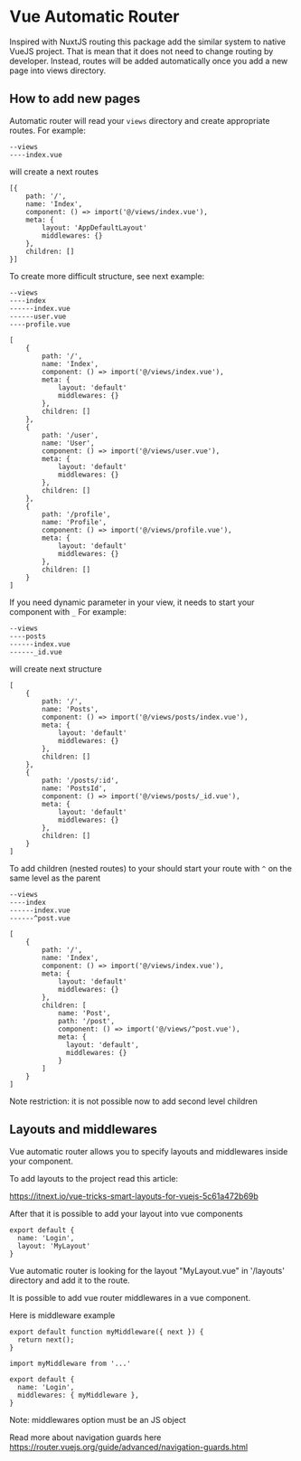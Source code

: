 # Vue Automatic Router
Inspired with NuxtJS routing this package add the similar system to native VueJS project.
That is mean that it does not need to change routing by developer.
Instead, routes will be added automatically once you add
a new page into views directory.

## How to add new pages
Automatic router will read your `views` directory and create appropriate routes.
For example:
```
--views
----index.vue
```
will create a next routes
```
[{
    path: '/',
    name: 'Index',
    component: () => import('@/views/index.vue'),
    meta: {
        layout: 'AppDefaultLayout'
        middlewares: {}
    },
    children: []
}]
```
To create more difficult structure, see next example:
```
--views
----index
------index.vue
------user.vue
----profile.vue
```
```
[
    {
        path: '/',
        name: 'Index',
        component: () => import('@/views/index.vue'),
        meta: {
            layout: 'default'
            middlewares: {}
        },
        children: []
    },
    {
        path: '/user',
        name: 'User',
        component: () => import('@/views/user.vue'),
        meta: {
            layout: 'default'
            middlewares: {}
        },
        children: []
    },
    {
        path: '/profile',
        name: 'Profile',
        component: () => import('@/views/profile.vue'),
        meta: {
            layout: 'default'
            middlewares: {}
        },
        children: []
    }
]
```

If you need dynamic parameter in your view, it needs to start your component with `_`
For example:
```
--views
----posts
------index.vue
------_id.vue
```
will create next structure
```
[
    {
        path: '/',
        name: 'Posts',
        component: () => import('@/views/posts/index.vue'),
        meta: {
            layout: 'default'
            middlewares: {}
        },
        children: []
    },
    {
        path: '/posts/:id',
        name: 'PostsId',
        component: () => import('@/views/posts/_id.vue'),
        meta: {
            layout: 'default'
            middlewares: {}
        },
        children: []
    }
]
```
To add children (nested routes) to your should start your route with `^` on the same level as the parent
```
--views
----index
------index.vue
------^post.vue
```
```
[
    {
        path: '/',
        name: 'Index',
        component: () => import('@/views/index.vue'),
        meta: {
            layout: 'default'
            middlewares: {}
        },
        children: [
            name: 'Post',
            path: '/post',
            component: () => import('@/views/^post.vue'),
            meta: {
              layout: 'default',
              middlewares: {}
            }
        ]
    }
]
```

Note restriction: it is not possible now to add second level children

## Layouts and middlewares

Vue automatic router allows you to specify layouts and middlewares inside your component.

To add layouts to the project read this article:

https://itnext.io/vue-tricks-smart-layouts-for-vuejs-5c61a472b69b

After that it is possible to add your layout into vue components
```
export default {
  name: 'Login',
  layout: 'MyLayout'
}
```
Vue automatic router is looking for the layout "MyLayout.vue" in '/layouts' directory and add it to the route.

It is possible to add vue router middlewares in a vue component.

Here is middleware example
```
export default function myMiddleware({ next }) {
  return next();
}
```
```
import myMiddleware from '...'

export default {
  name: 'Login',
  middlewares: { myMiddleware },
}
```
Note: middlewares option must be an JS object

Read more about navigation guards here
https://router.vuejs.org/guide/advanced/navigation-guards.html
